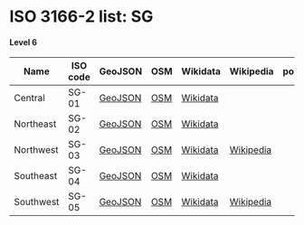 # ISO 3166-2 list: SG


#### Level 6
Name | ISO code | GeoJSON | OSM | Wikidata | Wikipedia | population 
--- | --- | --- | --- | --- | --- | --- 
Central | SG-01 | [GeoJSON](../../export/geojson/q7/iso2/SG/SG-01.geojson) | [OSM](https://www.openstreetmap.org/relation/3831712) | [Wikidata](https://www.wikidata.org/wiki/Q2544592) |  | 
Northeast | SG-02 | [GeoJSON](../../export/geojson/q7/iso2/SG/SG-02.geojson) | [OSM](https://www.openstreetmap.org/relation/3831713) | [Wikidata](https://www.wikidata.org/wiki/Q3710534) |  | 
Northwest | SG-03 | [GeoJSON](../../export/geojson/q7/iso2/SG/SG-03.geojson) | [OSM](https://www.openstreetmap.org/relation/3831714) | [Wikidata](https://www.wikidata.org/wiki/Q5784118) | [Wikipedia](http://en.wikipedia.org/wiki/en%3ANorth%20West%20Community%20Development%20Council) | 
Southeast | SG-04 | [GeoJSON](../../export/geojson/q7/iso2/SG/SG-04.geojson) | [OSM](https://www.openstreetmap.org/relation/3831715) | [Wikidata](https://www.wikidata.org/wiki/Q1687545) |  | 
Southwest | SG-05 | [GeoJSON](../../export/geojson/q7/iso2/SG/SG-05.geojson) | [OSM](https://www.openstreetmap.org/relation/3831716) | [Wikidata](https://www.wikidata.org/wiki/Q5784126) | [Wikipedia](http://en.wikipedia.org/wiki/en%3ASouth%20West%20Community%20Development%20Council) | 
